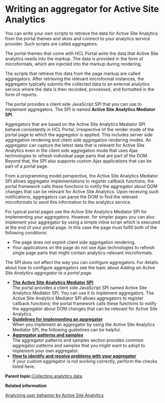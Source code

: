 # Writing an aggregator for Active Site Analytics 

You can write your own scripts to retrieve the data for Active Site Analytics from the portal themes and skins and connect to your analytics service provider. Such scripts are called aggregators.

The portal themes that come with HCL Portal write the data that Active Site analytics needs into the markup. The data is provided in the form of microformats, which are injected into the markup during rendering.

The scripts that retrieve this data from the page markup are called aggregators. After retrieving the relevant microformat instances, the aggregator typically submits the collected data to an external analytics service where the data is then recorded, processed, and formatted in the form of reports.

The portal provides a client side JavaScript SPI that you can use to implement aggregators. The SPI is named **Active Site Analytics Mediator SPI**.

Aggregators that are based on the Active Site Analytics Mediator SPI behave consistently in HCL Portal, irrespective of the render mode of the portal page to which the aggregator is applied. This includes server side aggregation rendering and client side aggregation rendering modes. An aggregator can capture the latest data that is relevant for Active Site Analytics even in the client side aggregation mode that uses Ajax technologies to refresh individual page parts that are part of the DOM. Beyond that, the SPI also supports custom Ajax applications that can be part of a portal page.

From a programming model perspective, the Active Site Analytics Mediator SPI allows aggregator implementations to register callback functions; the portal framework calls these functions to notify the aggregator about DOM changes that can be relevant for Active Site Analytics. Upon receiving such notifications, aggregators can parse the DOM to find the relevant microformats to send this information to the analytics service.

For typical portal pages use the Active Site Analytics Mediator SPI for implementing your aggregators. However, for simpler pages you can also implement your aggregator by using a simple inline script which is executed at the end of your portal page. In this case the page must fulfill both of the following conditions:

-   The page does not exploit client side aggregation rendering.
-   Your applications on the page do not use Ajax technologies to refresh single page parts that might contain analytics-relevant microformats.

The SPI does not affect the way you can configure aggregators. For details about how to configure aggregators see the topic about *Adding an Active Site Analytics aggregator to a portal page*.

-   **[The Active Site Analytics Mediator SPI ](../admin-system/sa_asa_med_spi.md)**  
The portal provides a client side JavaScript SPI named Active Site Analytics Mediator SPI. You can use it to implement aggregators. The Active Site Analytics Mediator SPI allows aggregators to register callback functions; the portal framework calls these functions to notify the aggregator about DOM changes that can be relevant for Active Site Analytics.
-   **[Guidelines for implementing an aggregator ](../admin-system/sa_asa_med_spi_aggr.md)**  
When you implement an aggregator by using the Active Site Analytics Mediator SPI, the following guidelines can be helpful.
-   **[Aggregator patterns and samples ](../admin-system/sa_asa_aggr_xmp.md)**  
The aggregator patterns and samples section provides common aggregator patterns and samples that you might want to adopt to implement your own aggregator.
-   **[How to identify and resolve problems with your aggregator ](../admin-system/sa_asa_aggr_trbl.md)**  
If your custom aggregator is not working correctly, perform the checks listed here.

**Parent topic:**[Collecting analytics data ](../admin-system/sa_asa_collct_data.md)

**Related information**  


[Analyzing user behavior by Active Site Analytics ](../admin-system/sa_asa_work.md)

